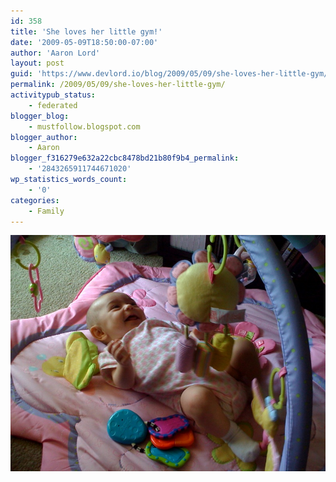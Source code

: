 ```yaml
---
id: 358
title: 'She loves her little gym!'
date: '2009-05-09T18:50:00-07:00'
author: 'Aaron Lord'
layout: post
guid: 'https://www.devlord.io/blog/2009/05/09/she-loves-her-little-gym/'
permalink: /2009/05/09/she-loves-her-little-gym/
activitypub_status:
    - federated
blogger_blog:
    - mustfollow.blogspot.com
blogger_author:
    - Aaron
blogger_f316279e632a22cbc8478bd21b80f9b4_permalink:
    - '2843265911744671020'
wp_statistics_words_count:
    - '0'
categories:
    - Family
---
```


<p class="mobile-photo"><a href="/assets/img/2011/10/photo-745527.jpg"><img src="/assets/img/2011/10/photo-745527.jpg?w=300" border="0" alt="" /></a></p><div class="blogger-post-footer"><img width='1' height='1' src="https://www.devlord.io/blog/2009/05/09/she-loves-her-little-gym/"' /></div>
